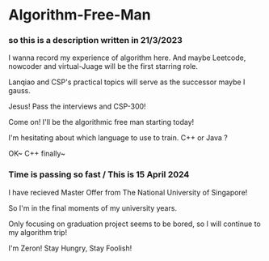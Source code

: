 # Algorithm-Free-Man

### so this is a description written in 21/3/2023

I wanna record my experience of algorithm here. And maybe Leetcode, nowcoder and virtual-Juage will be the first starring role.

Lanqiao and CSP's practical topics will serve as the successor maybe I gauss.

Jesus! Pass the interviews and CSP-300!

Come on! I'll be the algorithmic free man starting today!

I'm hesitating about which language to use to train. C++ or Java ?

OK~ C++ finally~ 


### Time is passing so fast / This is 15 April 2024

I have recieved Master Offer from The National University of Singapore!

So I'm in the final moments of my university years.

Only focusing on graduation project seems to be bored, so I will continue to my algorithm trip!

I'm Zeron! Stay Hungry, Stay Foolish!
